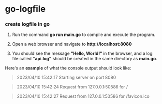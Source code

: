 # go-logfile
### create logfile in go

1. Run the command **go run main.go** to compile and execute the program.

2. Open a web browser and navigate to **http://localhost:8080**

3. You should see the message **"Hello, World!"** in the browser, and a log file called **"api.log"** should be created in the same directory as **main.go**.

Here's an **example** of what the console output should look like:

> 2023/04/10 15:42:17 Starting server on port 8080

> 2023/04/10 15:42:24 Request from 127.0.0.1:50586 for /

> 2023/04/10 15:42:27 Request from 127.0.0.1:50586 for /favicon.ico
